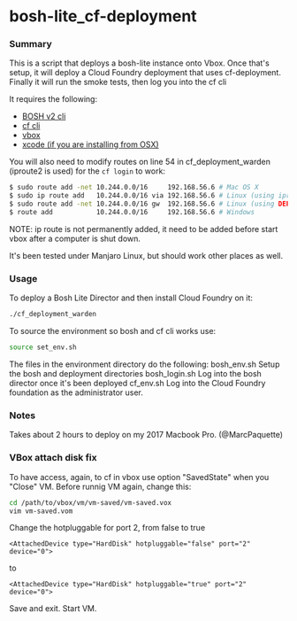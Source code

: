 # bosh-lite_cf-deployment

### Summary

This is a script that deploys a bosh-lite instance onto Vbox.  Once that's setup, it will deploy a Cloud Foundry deployment that uses cf-deployment. Finally it will run the smoke tests, then log you into the cf cli

It requires the following:
* [BOSH v2 cli](https://bosh.io/docs/cli-v2.html)
* [cf cli](https://docs.cloudfoundry.org/cf-cli)
* [vbox](https://www.virtualbox.org/wiki/Downloads)
* [xcode (if you are installing from OSX)](https://developer.apple.com/xcode/)

You will also need to modify routes on line 54 in cf_deployment_warden (iproute2 is used) for the `cf login` to work:
```bash
$ sudo route add -net 10.244.0.0/16     192.168.56.6 # Mac OS X
$ sudo ip route add   10.244.0.0/16 via 192.168.56.6 # Linux (using iproute2 suite)
$ sudo route add -net 10.244.0.0/16 gw  192.168.56.6 # Linux (using DEPRECATED route command)
$ route add           10.244.0.0/16     192.168.56.6 # Windows
```
NOTE: ip route is not permanently added, it need to be added before start vbox after a computer is shut down.

It's been tested under Manjaro Linux, but should work other places as well.

### Usage
To deploy a Bosh Lite Director and then install Cloud Foundry on it:
```bash
./cf_deployment_warden
```

To source the environment so bosh and cf cli works use: 
```bash
source set_env.sh
```

The files in the environment directory do the following:
bosh_env.sh
  Setup the bosh and deployment directories
bosh_login.sh
  Log into the bosh director once it's been deployed
cf_env.sh
  Log into the Cloud Foundry foundation as the administrator user.

### Notes
Takes about 2 hours to deploy on my 2017 Macbook Pro. (@MarcPaquette)

### VBox attach disk fix
To have access, again, to cf in vbox use option "SavedState" when you "Close" VM. Before runnig VM again, change this:
```bash
cd /path/to/vbox/vm/vm-saved/vm-saved.vox
vim vm-saved.vom
```
Change the hotpluggable for port 2, from false to true
```bosh
<AttachedDevice type="HardDisk" hotpluggable="false" port="2" device="0">
```
to
```
<AttachedDevice type="HardDisk" hotpluggable="true" port="2" device="0">
```
Save and exit. Start VM.
